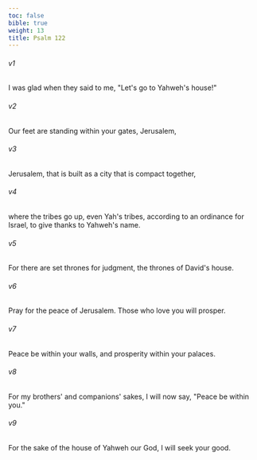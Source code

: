 ```yaml
---
toc: false
bible: true
weight: 13
title: Psalm 122
---
```




###### v1 
I was glad when they said to me, "Let's go to Yahweh's house!" 

###### v2 
Our feet are standing within your gates, Jerusalem, 

###### v3 
Jerusalem, that is built as a city that is compact together, 

###### v4 
where the tribes go up, even Yah's tribes, according to an ordinance for Israel, to give thanks to Yahweh's name. 

###### v5 
For there are set thrones for judgment, the thrones of David's house. 

###### v6 
Pray for the peace of Jerusalem. Those who love you will prosper. 

###### v7 
Peace be within your walls, and prosperity within your palaces. 

###### v8 
For my brothers' and companions' sakes, I will now say, "Peace be within you." 

###### v9 
For the sake of the house of Yahweh our God, I will seek your good.
